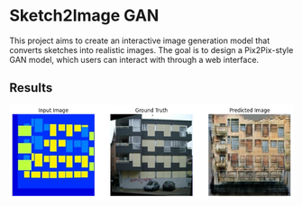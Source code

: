 # Sketch2Image GAN
This project aims to create an interactive image generation model that converts sketches into realistic images.
The goal is to design a Pix2Pix-style GAN model, which users can interact with through a web interface.

## Results
![Gnerated Image](images/output.png)
